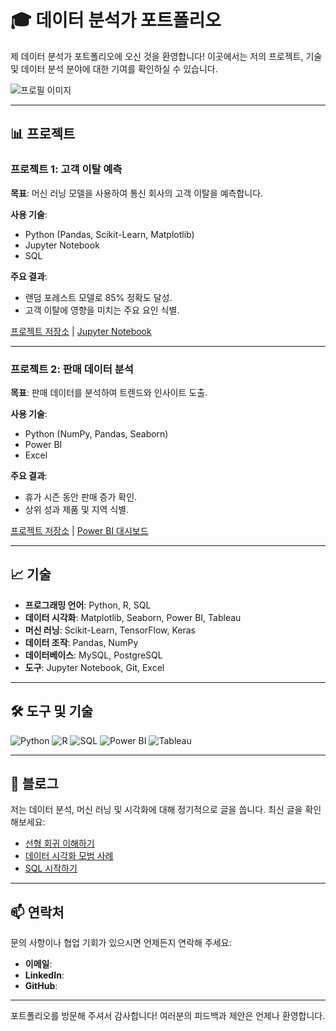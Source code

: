 # 🎓 데이터 분석가 포트폴리오

제 데이터 분석가 포트폴리오에 오신 것을 환영합니다! 이곳에서는 저의 프로젝트, 기술 및 데이터 분석 분야에 대한 기여를 확인하실 수 있습니다.

![프로필 이미지](https://via.placeholder.com/150)

---

## 📊 프로젝트

### 프로젝트 1: 고객 이탈 예측
**목표**: 머신 러닝 모델을 사용하여 통신 회사의 고객 이탈을 예측합니다.

**사용 기술**:
- Python (Pandas, Scikit-Learn, Matplotlib)
- Jupyter Notebook
- SQL

**주요 결과**:
- 랜덤 포레스트 모델로 85% 정확도 달성.
- 고객 이탈에 영향을 미치는 주요 요인 식별.

[프로젝트 저장소](https://github.com/username/churn-prediction) | [Jupyter Notebook](https://github.com/username/churn-prediction/blob/main/churn_prediction.ipynb)

---

### 프로젝트 2: 판매 데이터 분석
**목표**: 판매 데이터를 분석하여 트렌드와 인사이트 도출.

**사용 기술**:
- Python (NumPy, Pandas, Seaborn)
- Power BI
- Excel

**주요 결과**:
- 휴가 시즌 동안 판매 증가 확인.
- 상위 성과 제품 및 지역 식별.

[프로젝트 저장소](https://github.com/username/sales-analysis) | [Power BI 대시보드](https://app.powerbi.com/view?r=some_unique_id)

---

## 📈 기술

- **프로그래밍 언어**: Python, R, SQL
- **데이터 시각화**: Matplotlib, Seaborn, Power BI, Tableau
- **머신 러닝**: Scikit-Learn, TensorFlow, Keras
- **데이터 조작**: Pandas, NumPy
- **데이터베이스**: MySQL, PostgreSQL
- **도구**: Jupyter Notebook, Git, Excel

---

## 🛠️ 도구 및 기술

![Python](https://img.shields.io/badge/Python-3776AB?style=for-the-badge&logo=python&logoColor=white)
![R](https://img.shields.io/badge/R-276DC3?style=for-the-badge&logo=r&logoColor=white)
![SQL](https://img.shields.io/badge/SQL-4479A1?style=for-the-badge&logo=postgresql&logoColor=white)
![Power BI](https://img.shields.io/badge/Power_BI-F2C811?style=for-the-badge&logo=power-bi&logoColor=white)
![Tableau](https://img.shields.io/badge/Tableau-E97627?style=for-the-badge&logo=tableau&logoColor=white)

---

## 📝 블로그

저는 데이터 분석, 머신 러닝 및 시각화에 대해 정기적으로 글을 씁니다. 최신 글을 확인해보세요:

- [선형 회귀 이해하기](https://medium.com/@username/understanding-linear-regression-12345)
- [데이터 시각화 모범 사례](https://medium.com/@username/data-visualization-best-practices-67890)
- [SQL 시작하기](https://medium.com/@username/getting-started-with-sql-abcde)

---

## 📫 연락처

문의 사항이나 협업 기회가 있으시면 언제든지 연락해 주세요:

- **이메일**: 
- **LinkedIn**: 
- **GitHub**: 

---

포트폴리오를 방문해 주셔서 감사합니다! 여러분의 피드백과 제안은 언제나 환영합니다.
